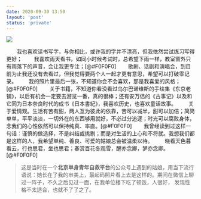 ```yaml
---
date: 2020-09-30 13:50
layout: 'post'
status: 'private'
---
```

![](https://inz.oss-cn-beijing.aliyuncs.com/Images/Pixabay/take-it-easy-2015200_1920.jpg)
<audio src="https://inz.oss-cn-beijing.aliyuncs.com/Audios/128kbit/%E3%81%8D%E3%81%A3%E3%81%A8%E3%81%BE%E3%81%9F%E3%81%84%E3%81%A4%E3%81%8B.mp3"  autoplay loop></audio>

&emsp;&emsp;我也喜欢读书写字，与你相比，或许我的字并不漂亮，但我依然尝试练习写得更好；
&emsp;&emsp;我喜欢雨天看书，如同小时候考试时，总希望下雨一样，教室窗外只有雨落下的声音，会让我更专注；[@#F0F0F0]
&emsp;&emsp;歌剧、话剧和演唱会，到目前为止我还没有去看过，但我觉得要两个人一起才更有意思，希望可以打破零记录。
&emsp;&emsp;我的照片里最后一张，不知道你会不会喜欢，那是我喜爱的风格；[@#F0F0F0]
&emsp;&emsp;关于书籍，不知道你看没看过乌尔巴诺维斯的手绘集《东京老铺》，以后有机会一定要去游览一番，真的很棒；还有安万侣的《古事记》以及和它同为日本奈良时代的成书《日本書紀》，我喜欢历史，也喜欢童话故事。
&emsp;&emsp;关于爱情观。生活有苦有甜，两人互为彼此的依靠，苦可以减半，甜可以加倍；简简单单，平平淡淡，一切外在的东西够用就好，不必过分追逐；时光可以腐败身体，念我们的心性依然可以保持纯真、率直。[@#F0F0F0]
&emsp;&emsp;我曾经读到过这样一句话：谨慎的做选择，不是纠结或挑剔；而是对生活的上心和不将就。我想我们都是这样的人，我希望单纯、善良、可爱的姑娘总会被温柔以待。
&emsp;&emsp;晓看天色暮看云，行也思君，坐也思君；春赏百花冬观雪，醒亦念卿，梦亦念卿。[@#F0F0F0]
>  这是当时在一个**北京单身青年自救平台**的公众号上遇到的姑娘，用当下流行语说：她长在了我的审美上，最起码照片看上去是这样的。期间在微信上聊过一阵子，不久之后见过一面，在我单位楼下吃了顿饭，人很好， 发现性格不太适合，也就不了了之了。